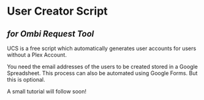 # User Creator Script
## _for Ombi Request Tool_

UCS is a free script which automatically
generates user accounts for users without a Plex Account.

You need the email addresses of the users to be created
stored in a Google Spreadsheet.
This process can also be automated using Google Forms. But this is optional.

A small tutorial will follow soon!

